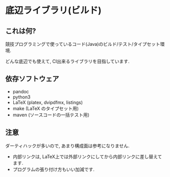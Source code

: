 底辺ライブラリ(ビルド)
==============================

これは何?
---------

競技プログラミングで使っているコード(Java)のビルド/テスト/タイプセット環境.

どんな底辺でも使えて, CI出来るライブラリを目指しています.

依存ソフトウェア
----------------

+ pandoc
+ python3
+ LaTeX (platex, dvipdfmx, listings)
+ make (LaTeX のタイプセット用)
+ maven (ソースコードの一括テスト用)

注意
----
ダーティハックが多いので, あまり構成面は参考になりません.

+ 内部リンクは, LaTeX上では外部リンクにしてから内部リンクに差し替えてます.
+ プログラムの張り付け方もいい加減です.
